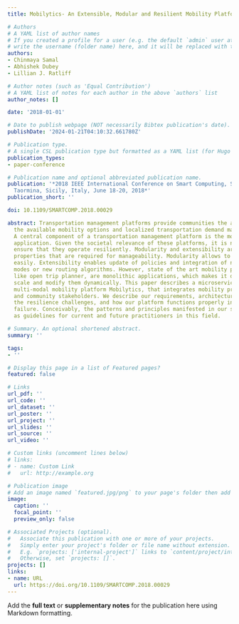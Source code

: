 ```yaml
---
title: Mobilytics- An Extensible, Modular and Resilient Mobility Platform

# Authors
# A YAML list of author names
# If you created a profile for a user (e.g. the default `admin` user at `content/authors/admin/`), 
# write the username (folder name) here, and it will be replaced with their full name and linked to their profile.
authors:
- Chinmaya Samal
- Abhishek Dubey
- Lillian J. Ratliff

# Author notes (such as 'Equal Contribution')
# A YAML list of notes for each author in the above `authors` list
author_notes: []

date: '2018-01-01'

# Date to publish webpage (NOT necessarily Bibtex publication's date).
publishDate: '2024-01-21T04:10:32.661780Z'

# Publication type.
# A single CSL publication type but formatted as a YAML list (for Hugo requirements).
publication_types:
- paper-conference

# Publication name and optional abbreviated publication name.
publication: '*2018 IEEE International Conference on Smart Computing, SMARTCOMP 2018,
  Taormina, Sicily, Italy, June 18-20, 2018*'
publication_short: ''

doi: 10.1109/SMARTCOMP.2018.00029

abstract: Transportation management platforms provide communities the ability to integrate
  the available mobility options and localized transportation demand management policies.
  A central component of a transportation management platform is the mobility planning
  application. Given the societal relevance of these platforms, it is necessary to
  ensure that they operate resiliently. Modularity and extensibility are also critical
  properties that are required for manageability. Modularity allows to isolate faults
  easily. Extensibility enables update of policies and integration of new mobility
  modes or new routing algorithms. However, state of the art mobility planning applications
  like open trip planner, are monolithic applications, which makes it difficult to
  scale and modify them dynamically. This paper describes a microservices based modular
  multi-modal mobility platform Mobilytics, that integrates mobility providers, commuters,
  and community stakeholders. We describe our requirements, architecture, and discuss
  the resilience challenges, and how our platform functions properly in presence of
  failure. Conceivably, the patterns and principles manifested in our system can serve
  as guidelines for current and future practitioners in this field.

# Summary. An optional shortened abstract.
summary: ''

tags:
- ''

# Display this page in a list of Featured pages?
featured: false

# Links
url_pdf: ''
url_code: ''
url_dataset: ''
url_poster: ''
url_project: ''
url_slides: ''
url_source: ''
url_video: ''

# Custom links (uncomment lines below)
# links:
# - name: Custom Link
#   url: http://example.org

# Publication image
# Add an image named `featured.jpg/png` to your page's folder then add a caption below.
image:
  caption: ''
  focal_point: ''
  preview_only: false

# Associated Projects (optional).
#   Associate this publication with one or more of your projects.
#   Simply enter your project's folder or file name without extension.
#   E.g. `projects: ['internal-project']` links to `content/project/internal-project/index.md`.
#   Otherwise, set `projects: []`.
projects: []
links:
- name: URL
  url: https://doi.org/10.1109/SMARTCOMP.2018.00029
---
```


Add the **full text** or **supplementary notes** for the publication here using Markdown formatting.
